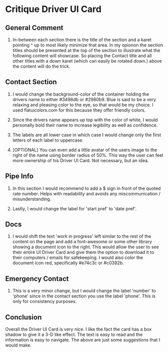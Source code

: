 Critique Driver UI Card
=======================

General Comment
---------------

1. In-between each section there is the title of the section and a karet pointing ^ up to most likely minimize that area. In my
opionon the section titles should be presented at the top of the section to illustrate what the following content will showcase.
So placing the Contact title and all other titles with a down karet (which can easily be rotated down.) above the content will do the trick.  

Contact Section
---------------

1. I would change the background-color of the container holding the drivers name to either #3498db or #2980b9. Blue is said to 
be a very relaxing and pleasing color to the eye, so that would be my choice. I used flatuicolors.com for this because they 
offer friendly colors. 

2. Since the drivers name appears up top with the color of white, I would personally bold their name to increase legibility
as well as confidence. 

3. The labels are all lower case in which case I would change only the first letters of each label to uppercase. 

4. [OPTIONAL] You can even add a little avatar of the users image to the right of the name using border radius of 50%. This way the user can feel more ownership of his Driver UI Card. Not necessary, but an idea. 

Pipe Info
---------

1. In this section I would recommend to add a $ sign in front of the quoted rate number. Helps with readability and
avoids any miscommunication / misunderstanding. 

2. Lastly, I would change the label for 'start pref' to 'date pref'.

Docs
---

1. I would shift the text 'work in progress' left similar to the rest of the content on the page and add a font-awesome or some other library showing a document icon to the right. This would allow the user to see their entire UI Driver Card and give them the option to download it to their computers / emails for safekeeping. I would also color the document icon red, specifically #e74c3c or #c0392b.

Emergency Contact
----------------- 

1. This is a very minor change, but I would change the label 'number' to 'phone' since in the contact section you use the label 'phone'. This is only for consistency purposes. 

Conclusion
----------

Overall the Driver UI Card is very nice. I like the fact the card has a box shadow to give it a 3-D like effect. The text is easy to read and the information is easy to navigate. The above are just some suggestions that I would make. 
